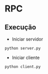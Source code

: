 # RPC

## Execução

- Iniciar servidor

```shell
python server.py
```

- Iniciar cliente

```shell
python client.py
```